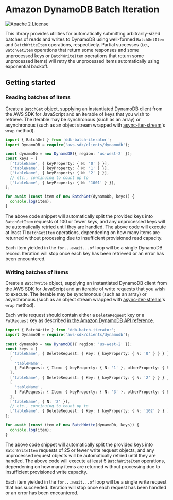 # Amazon DynamoDB Batch Iteration

[![Apache 2 License](https://img.shields.io/github/license/awslabs/dynamodb-data-mapper-js.svg?style=flat)](http://aws.amazon.com/apache-2-0/)

This library provides utilities for automatically submitting arbitrarily-sized
batches of reads and writes to DynamoDB using well-formed `BatchGetItem` and
`BatchWriteItem` operations, respectively. Partial successes (i.e.,
`BatchGetItem` operations that return some responses and some unprocessed keys
or `BatchWriteItem` operations that return some unprocessed items) will retry
the unprocessed items automatically using exponential backoff.

## Getting started

### Reading batches of items

Create a `BatchGet` object, supplying an instantiated DynamoDB client from the
AWS SDK for JavaScript and an iterable of keys that you wish to retrieve. The
iterable may be synchronous (such as an array) or asynchronous (such as an
object stream wrapped with [async-iter-stream](https://github.com/calvinmetcalf/async-iter-stream)'s
`wrap` method).

```typescript
import { BatchGet } from 'ddb-batch-iterator';
import DynamoDB = require('aws-sdk/clients/dynamodb');

const dynamoDb = new DynamoDB({ region: 'us-west-2' });
const keys = [
  ['tableName', { keyProperty: { N: '0' } }],
  ['tableName', { keyProperty: { N: '1' } }],
  ['tableName', { keyProperty: { N: '2' } }],
  // etc., continuing to count up to
  ['tableName', { keyProperty: { N: '1001' } }],
];

for await (const item of new BatchGet(dynamoDb, keys)) {
  console.log(item);
}
```

The above code snippet will automatically split the provided keys into
`BatchGetItem` requests of 100 or fewer keys, and any unprocessed keys will be
automatically retried until they are handled. The above code will execute at
least 11 `BatchGetItem` operations, dependening on how many items are returned
without processing due to insufficient provisioned read capacity.

Each item yielded in the `for...await...of` loop will be a single DynamoDB
record. Iteration will stop once each key has been retrieved or an error has
been encountered.

### Writing batches of items

Create a `BatchWrite` object, supplying an instantiated DynamoDB client from the
AWS SDK for JavaScript and an iterable of write requests that you wish to
execute. The iterable may be synchronous (such as an array) or asynchronous
(such as an object stream wrapped with [async-iter-stream](https://github.com/calvinmetcalf/async-iter-stream)'s
`wrap` method).

Each write request should contain either a `DeleteRequest` key or a `PutRequest`
key as described [in the Amazon DynamoDB API reference](http://docs.aws.amazon.com/amazondynamodb/latest/APIReference/API_WriteRequest.html#DDB-Type-WriteRequest-DeleteRequest).

```typescript
import { BatchWrite } from 'ddb-batch-iterator';
import DynamoDB = require('aws-sdk/clients/dynamodb');

const dynamoDb = new DynamoDB({ region: 'us-west-2' });
const keys = [
  ['tableName', { DeleteRequest: { Key: { keyProperty: { N: '0' } } } }],
  [
    'tableName',
    { PutRequest: { Item: { keyProperty: { N: '1' }, otherProperty: { BOOL: false } } } },
  ],
  ['tableName', { DeleteRequest: { Key: { keyProperty: { N: '2' } } } }],
  [
    'tableName',
    { PutRequest: { Item: { keyProperty: { N: '3' }, otherProperty: { BOOL: false } } } },
  ],
  ['tableName', { N: '2' }],
  // etc., continuing to count up to
  ['tableName', { DeleteRequest: { Key: { keyProperty: { N: '102' } } } }],
];

for await (const item of new BatchWrite(dynamoDb, keys)) {
  console.log(item);
}
```

The above code snippet will automatically split the provided keys into
`BatchWriteItem` requests of 25 or fewer write request objects, and any
unprocessed request objects will be automatically retried until they are
handled. The above code will execute at least 5 `BatchWriteItem` operations,
dependening on how many items are returned without processing due to
insufficient provisioned write capacity.

Each item yielded in the `for...await...of` loop will be a single write request
that has succeeded. Iteration will stop once each request has been handled or an
error has been encountered.
